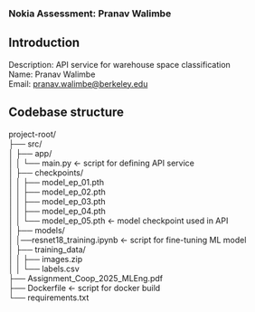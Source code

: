 ### Nokia Assessment: Pranav Walimbe

## Introduction
Description: API service for warehouse space classification <br>
Name: Pranav Walimbe <br>
Email: pranav.walimbe@berkeley.edu 

## Codebase structure 
project-root/<br>
├── src/<br>
│   ├── app/<br>
│   │   └── main.py <- script for defining API service<br>
│   ├── checkpoints/<br>
│   │   ├── model_ep_01.pth<br>
│   │   ├── model_ep_02.pth<br>
│   │   ├── model_ep_03.pth<br>
│   │   ├── model_ep_04.pth<br>
│   │   └── model_ep_05.pth <- model checkpoint used in API<br>
│   ├── models/<br>
│   │──resnet18_training.ipynb <- script for fine-tuning ML model <br>
│   ├── training_data/<br> 
│   │   ├── images.zip<br>
│   │   └── labels.csv<br>
├── Assignment_Coop_2025_MLEng.pdf<br>
├── Dockerfile <- script for docker build<br>
└── requirements.txt



